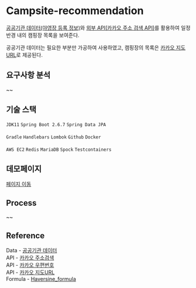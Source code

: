 # Campsite-recommendation
[공공기관 데이터(야영장 등록 정보)](https://www.data.go.kr/data/15037499/fileData.do)와 [외부 API(카카오 주소 검색 API)](https://developers.kakao.com/docs/latest/ko/local/dev-guide)를 활용하여 일정 반경 내의 캠핑장 목록을 보여준다.<br>

공공기관 데이터는 필요한 부분만 가공하여 사용하였고, 캠핑장의 목록은 [카카오 지도URL](https://apis.map.kakao.com/web/guide/#routeurl)로 제공된다.

## 요구사항 분석

~~

## 기술 스택
`JDK11` `Spring Boot 2.6.7` `Spring Data JPA` <br><br>
`Gradle` `Handlebars` `Lombok` `Github` `Docker` <br><br>
`AWS EC2` `Redis` `MariaDB` `Spock` `Testcontainers`


## 데모페이지
[페이지 이동](http://3.36.41.243/)

## Process

~~

## Reference
Data    - [공공기관 데이터](https://www.data.go.kr/data/15037499/fileData.do) <br>
API     - [카카오 주소검색](https://developers.kakao.com/docs/latest/ko/local/dev-guide) <br>
API     - [카카오 우편번호](https://postcode.map.daum.net/guide) <br>
API     - [카카오 지도URL](https://apis.map.kakao.com/web/guide/#routeurl) <br>
Formula - [Haversine_formula](https://en.wikipedia.org/wiki/Haversine_formula)
